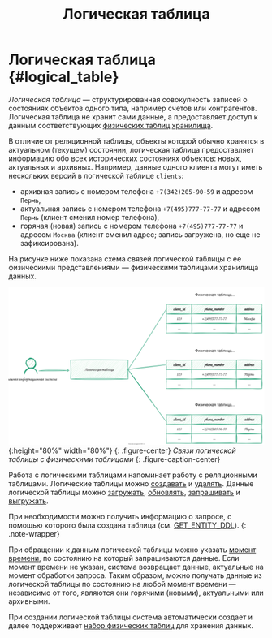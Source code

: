 ﻿---
layout: default
title: Логическая таблица
nav_order: 4
parent: Основные понятия
grand_parent: Обзор понятий, компонентов и связей
has_children: false
has_toc: false
---

# Логическая таблица {#logical_table}

_Логическая таблица_ — структурированная совокупность записей о состояниях объектов одного типа, 
например счетов или контрагентов. Логическая таблица не хранит сами данные, а предоставляет 
доступ к данным соответствующих [физических таблиц](../physical_table/physical_table.md) 
[хранилища](../data_storage/data_storage.md).

В отличие от реляционной таблицы, объекты которой обычно хранятся в актуальном (текущем) 
состоянии, логическая таблица предоставляет информацию обо всех исторических состояниях объектов: 
новых, актуальных и архивных. Например, данные одного клиента могут иметь нескольких версий 
в логической таблице `clients`:
*   архивная запись с номером телефона `+7(342)205-90-59` и адресом `Пермь`,
*   актуальная запись с номером телефона `+7(495)777-77-77` и адресом `Пермь` 
    (клиент сменил номер телефона),
*   горячая (новая) запись с номером телефона `+7(495)777-77-77` и адресом `Москва` 
    (клиент сменил адрес; запись загружена, но еще не зафиксирована).

На рисунке ниже показана схема связей логической таблицы с ее физическими представлениями 
— физическими таблицами хранилища данных.

![](logical_table.svg){:height="80%" width="80%"}
{: .figure-center}
*Связи логической таблицы с физическими таблицами*
{: .figure-caption-center}

Работа с логическими таблицами напоминает работу с реляционными таблицами. Логические 
таблицы можно [создавать](../../../working_with_system/logical_schema_update/create_table/create_table.md) 
и [удалять](../../../working_with_system/logical_schema_update/drop_table/drop_table.md). 
Данные логической таблицы можно [загружать](../../../working_with_system/data_upload/data_upload.md), 
[обновлять](../../../working_with_system/data_update/data_update.md),
[запрашивать](../../../working_with_system/data_reading/data_reading.md) и 
[выгружать](../../../working_with_system/data_download/data_download.md).

При необходимости можно получить информацию о запросе, с помощью которого была создана таблица 
(см. [GET_ENTITY_DDL](../../../reference/sql_plus_requests/GET_ENTITY_DDL/GET_ENTITY_DDL.md)).
{: .note-wrapper}

При обращении к данным логической таблицы можно указать 
[момент времени](../../../reference/sql_plus_requests/SELECT/SELECT.md#for_system_time), по состоянию на который запрашиваются данные. Если момент 
времени не указан, система возвращает данные, актуальные на момент обработки запроса. 
Таким образом, можно получать данные из логической таблицы по состоянию на любой момент 
времени — независимо от того, являются они горячими (новыми), актуальными или архивными.

При создании логической таблицы система автоматически создает и далее поддерживает
[набор физических таблиц](../physical_schema/physical_schema.md) 
для хранения данных.